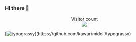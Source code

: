 ### Hi there 👋

<!--
**kasraone/kasraone** is a ✨ _special_ ✨ repository because its `README.md` (this file) appears on your GitHub profile.

Here are some ideas to get you started:

- 🔭 I’m currently working on ...
- 🌱 I’m currently learning ...
- 👯 I’m looking to collaborate on ...
- 🤔 I’m looking for help with ...
- 💬 Ask me about ...
- 📫 How to reach me: ...
- 😄 Pronouns: ...
- ⚡ Fun fact: ...
-->



<p align="center"> 
  Visitor count<br>
  <img src="https://profile-counter.glitch.me/kasraone/count.svg" />
</p>


[![typograssy](https://typograssy.deno.dev/api?text=Hello%20world!)](https://github.com/kawarimidoll/typograssy)
